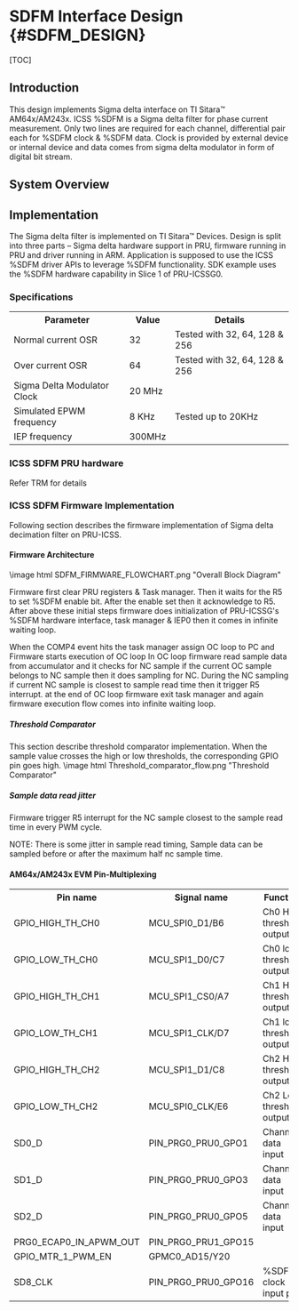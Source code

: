 # SDFM Interface Design {#SDFM_DESIGN}

[TOC]

## Introduction
This design implements Sigma delta interface on TI Sitara™ AM64x/AM243x.
ICSS %SDFM is a Sigma delta filter for phase current measurement.
Only two lines are required for each channel, differential pair each for %SDFM clock & %SDFM data.
Clock is provided by external device or internal device and data comes from sigma delta modulator in form of digital bit stream.


## System Overview



## Implementation
The Sigma delta filter is implemented on TI Sitara™ Devices.
Design is split into three parts – Sigma delta hardware support in PRU, firmware running in PRU and driver running in ARM.
Application is supposed to use the ICSS %SDFM driver APIs to leverage %SDFM functionality.
SDK example uses the %SDFM hardware capability in Slice 1 of PRU-ICSSG0.


###  Specifications
<table>
<tr>
    <th>Parameter
    <th>Value
	<th>Details
</tr>
<tr>
    <td>Normal current OSR
    <td>32
	<td>Tested with 32, 64, 128 & 256
</tr>
<tr>
    <td>Over current OSR
    <td>64
	<td>Tested with 32, 64, 128 & 256
</tr>
<tr>
    <td>Sigma Delta Modulator Clock
    <td>20 MHz
	<td>
</tr>
<tr>
    <td>Simulated EPWM frequency
    <td>8 KHz
	<td>Tested up to 20KHz
</tr>
<tr>
    <td>IEP frequency
    <td>300MHz
	<td>
</tr>

</table>

### ICSS SDFM PRU hardware

Refer TRM for details

### ICSS SDFM Firmware Implementation

Following section describes the firmware implementation of Sigma delta decimation filter on PRU-ICSS.

####	Firmware Architecture
\image html SDFM_FIRMWARE_FLOWCHART.png "Overall Block Diagram"

Firmware first clear PRU registers & Task manager.
Then it waits for the R5 to set %SDFM enable bit. After the enable set then it acknowledge to R5.
After above these initial steps firmware does initialization of PRU-ICSSG's %SDFM hardware interface, task manager & IEP0 then it comes in infinite waiting loop.

When the COMP4 event hits the task manager assign OC loop to PC and Firmware starts execution of OC loop
In OC loop firmware read sample data from accumulator and it checks for NC sample if the current OC sample belongs to NC sample then it does sampling for NC.
During the NC sampling if current NC sample is closest to sample read time then it trigger R5 interrupt.
at the end of OC loop firmware exit task manager and again firmware execution flow comes into infinite waiting loop.

##### Threshold Comparator
This section describe threshold comparator implementation. When the sample value crosses the high or low thresholds, the corresponding GPIO pin goes high.
 \image html Threshold_comparator_flow.png "Threshold Comparator"



##### Sample data read jitter
Firmware trigger R5 interrupt for the NC sample closest to the sample read time in every PWM cycle.

NOTE: There is some jitter in sample read timing, Sample data can be sampled before or after the maximum half nc sample time.

#### AM64x/AM243x EVM Pin-Multiplexing
<table>
<tr>
    <th>Pin name
    <th>Signal name
	<th>Function
</tr>
<tr>
    <td>GPIO_HIGH_TH_CH0
    <td>MCU_SPI0_D1/B6
	<td>Ch0 High threshold output
</tr>
<tr>
    <td>GPIO_LOW_TH_CH0
    <td>MCU_SPI1_D0/C7
	<td>Ch0 low threshold output
</tr>
<tr>
    <td>GPIO_HIGH_TH_CH1
    <td>MCU_SPI1_CS0/A7
	<td>Ch1 High threshold output
</tr>
<tr>
    <td>GPIO_LOW_TH_CH1
    <td>MCU_SPI1_CLK/D7
	<td>Ch1 low threshold output
</tr>
<tr>
    <td>GPIO_HIGH_TH_CH2
    <td>MCU_SPI1_D1/C8
	<td>Ch2 High threshold output
</tr>
<tr>
    <td>GPIO_LOW_TH_CH2
    <td>MCU_SPI0_CLK/E6
	<td>Ch2 Low threshold output
</tr>
<tr>
    <td>SD0_D
    <td>PIN_PRG0_PRU0_GPO1
	<td>Channel0 data input
</tr>
<tr>
    <td>SD1_D
    <td>PIN_PRG0_PRU0_GPO3
	<td>Channel1 data input
</tr>
<tr>
    <td>SD2_D
    <td>PIN_PRG0_PRU0_GPO5
	<td>Channel2 data input
</tr>
<tr>
    <td>PRG0_ECAP0_IN_APWM_OUT
    <td>PIN_PRG0_PRU1_GPO15
	<td>
</tr>
<tr>
    <td>GPIO_MTR_1_PWM_EN
    <td>GPMC0_AD15/Y20
	<td>
</tr>
<tr>
    <td>SD8_CLK
    <td>PIN_PRG0_PRU0_GPO16
	<td>%SDFM clock input pin
</tr>
</table>